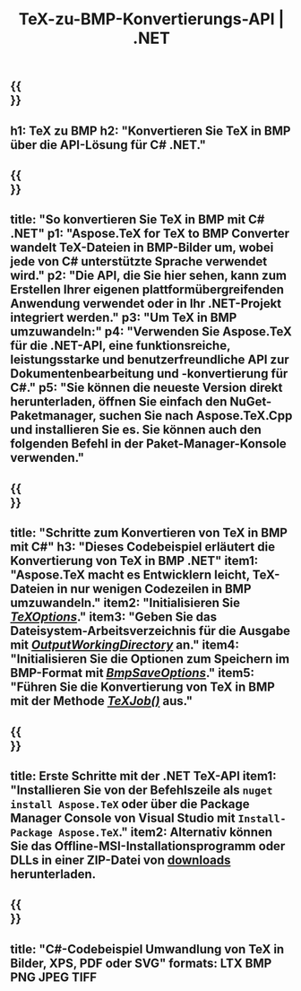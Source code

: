 ﻿---
translation: true
template: /_templates/_conversion-child-net.md
title: TeX-zu-BMP-Konvertierungs-API | .NET
description: TeX-zu-BMP-Konvertierungsfunktionalität. Integrieren Sie diese lokale .NET-Bibliothek in Ihr Projekt oder verwenden Sie plattformübergreifende Anwendungen, um TeX in BMP zu konvertieren.
keywords: tex zu bmp api net, tex2bmp integrieren c#
url: /net/conversion/tex-to-bmp/
family: tex
platformtag: net
feature: conversion
informat: TEX
outformat: BMP
otherformats: PNG JPEG TIFF PDF SVG XPS
---

{{<section banner>}}
---
h1: TeX zu BMP
h2: "Konvertieren Sie TeX in BMP über die API-Lösung für C# .NET."
---

{{<section overview>}}
---
title: "So konvertieren Sie TeX in BMP mit C# .NET"
p1: "Aspose.TeX for TeX to BMP Converter wandelt TeX-Dateien in BMP-Bilder um, wobei jede von C# unterstützte Sprache verwendet wird."
p2: "Die API, die Sie hier sehen, kann zum Erstellen Ihrer eigenen plattformübergreifenden Anwendung verwendet oder in Ihr .NET-Projekt integriert werden."
p3: "Um TeX in BMP umzuwandeln:"
p4: "Verwenden Sie Aspose.TeX für die .NET-API, eine funktionsreiche, leistungsstarke und benutzerfreundliche API zur Dokumentenbearbeitung und -konvertierung für C#."
p5: "Sie können die neueste Version direkt herunterladen, öffnen Sie einfach den NuGet-Paketmanager, suchen Sie nach Aspose.TeX.Cpp und installieren Sie es. Sie können auch den folgenden Befehl in der Paket-Manager-Konsole verwenden."
---

{{<section feature1>}}
---
title: "Schritte zum Konvertieren von TeX in BMP mit C#"
h3: "Dieses Codebeispiel erläutert die Konvertierung von TeX in BMP .NET"
item1: "Aspose.TeX macht es Entwicklern leicht, TeX-Dateien in nur wenigen Codezeilen in BMP umzuwandeln."
item2: "Initialisieren Sie [*TeXOptions*](https://reference.aspose.com/tex/net/aspose.tex/texoptions/)."
item3: "Geben Sie das Dateisystem-Arbeitsverzeichnis für die Ausgabe mit [*OutputWorkingDirectory*](https://reference.aspose.com/tex/net/aspose.tex/texoptions/outputworkingdirectory/) an."
item4: "Initialisieren Sie die Optionen zum Speichern im BMP-Format mit [*BmpSaveOptions*](https://reference.aspose.com/tex/net/aspose.tex.presentation.image/bmpsaveoptions/)."
item5: "Führen Sie die Konvertierung von TeX in BMP mit der Methode [*TeXJob()*](https://reference.aspose.com/tex/net/aspose.tex/texjob/) aus."
---

{{<section feature2>}}
---
title: Erste Schritte mit der .NET TeX-API
item1: "Installieren Sie von der Befehlszeile als ```nuget install Aspose.TeX``` oder über die Package Manager Console von Visual Studio mit ```Install-Package Aspose.TeX```."
item2: Alternativ können Sie das Offline-MSI-Installationsprogramm oder DLLs in einer ZIP-Datei von [downloads](https://releases.aspose.com/tex/net) herunterladen.
---

{{<section widget>}}
---
title: "C#-Codebeispiel Umwandlung von TeX in Bilder, XPS, PDF oder SVG"
formats: LTX BMP PNG JPEG TIFF
---